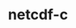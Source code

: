 ---
title: "netcdf-c"
layout: cache
categories: [package, v0.18.1]
meta: {"versions": ["4.8.1"], "compilers": ["gcc@=7.3.1", "gcc@=7.5.0"], "oss": ["amzn2", "ubuntu18.04"], "platforms": ["linux"], "targets": ["aarch64", "graviton2", "x86_64", "x86_64_v3", "x86_64_v4"], "stacks": ["aws-ahug", "aws-ahug-aarch64", "aws-isc", "aws-isc-aarch64", "data-vis-sdk", "e4s", "root"], "num_specs": 10, "num_specs_by_stack": {"root": 10, "aws-isc-aarch64": 2, "aws-ahug-aarch64": 2, "e4s": 1, "aws-isc": 2, "aws-ahug": 2, "data-vis-sdk": 1}}
spec_details: [{"hash": "rjxdzuh4nitelr2oythzyqwo7fcvh3zk", "compiler": "gcc@=7.3.1", "versions": ["4.8.1"], "os": "amzn2", "platform": "linux", "target": "aarch64", "variants": ["~dap", "~fsync", "~hdf4", "~jna", "+mpi", "~parallel-netcdf", "patches=de556da", "+pic", "+shared"], "stacks": ["root", "aws-isc-aarch64"], "size": "-", "tarball": "https://binaries.spack.io/releases/v0.18.1/build_cache/linux-amzn2-aarch64/gcc-7.3.1/netcdf-c-4.8.1/linux-amzn2-aarch64-gcc-7.3.1-netcdf-c-4.8.1-rjxdzuh4nitelr2oythzyqwo7fcvh3zk.spack"}, {"hash": "6c4jxitevsrq5xvxvpsdpbam2u2woomh", "compiler": "gcc@=7.3.1", "versions": ["4.8.1"], "os": "amzn2", "platform": "linux", "target": "aarch64", "variants": ["~dap", "~fsync", "~hdf4", "~jna", "+mpi", "~parallel-netcdf", "patches=de556da", "+pic", "+shared"], "stacks": ["aws-ahug-aarch64", "root"], "size": "-", "tarball": "https://binaries.spack.io/releases/v0.18.1/build_cache/linux-amzn2-aarch64/gcc-7.3.1/netcdf-c-4.8.1/linux-amzn2-aarch64-gcc-7.3.1-netcdf-c-4.8.1-6c4jxitevsrq5xvxvpsdpbam2u2woomh.spack"}, {"hash": "zzsxi4hg5a6jerns434k55zd2mvjatss", "compiler": "gcc@=7.5.0", "versions": ["4.8.1"], "os": "ubuntu18.04", "platform": "linux", "target": "x86_64", "variants": ["~dap", "~fsync", "~hdf4", "~jna", "+mpi", "~parallel-netcdf", "patches=de556da", "+pic", "+shared"], "stacks": ["e4s", "root"], "size": "-", "tarball": "https://binaries.spack.io/releases/v0.18.1/build_cache/linux-ubuntu18.04-x86_64/gcc-7.5.0/netcdf-c-4.8.1/linux-ubuntu18.04-x86_64-gcc-7.5.0-netcdf-c-4.8.1-zzsxi4hg5a6jerns434k55zd2mvjatss.spack"}, {"hash": "pt4pqklbdwm36xtyvkjtydqw7assxdld", "compiler": "gcc@=7.3.1", "versions": ["4.8.1"], "os": "amzn2", "platform": "linux", "target": "graviton2", "variants": ["~dap", "~fsync", "~hdf4", "~jna", "+mpi", "~parallel-netcdf", "patches=de556da", "+pic", "+shared"], "stacks": ["aws-ahug-aarch64", "root"], "size": "-", "tarball": "https://binaries.spack.io/releases/v0.18.1/build_cache/linux-amzn2-graviton2/gcc-7.3.1/netcdf-c-4.8.1/linux-amzn2-graviton2-gcc-7.3.1-netcdf-c-4.8.1-pt4pqklbdwm36xtyvkjtydqw7assxdld.spack"}, {"hash": "5fmmzoyo4vy4jj3mfpl2megtq552w7tq", "compiler": "gcc@=7.3.1", "versions": ["4.8.1"], "os": "amzn2", "platform": "linux", "target": "x86_64_v3", "variants": ["~dap", "~fsync", "~hdf4", "~jna", "+mpi", "~parallel-netcdf", "patches=de556da", "+pic", "+shared"], "stacks": ["aws-isc", "root"], "size": "-", "tarball": "https://binaries.spack.io/releases/v0.18.1/build_cache/linux-amzn2-x86_64_v3/gcc-7.3.1/netcdf-c-4.8.1/linux-amzn2-x86_64_v3-gcc-7.3.1-netcdf-c-4.8.1-5fmmzoyo4vy4jj3mfpl2megtq552w7tq.spack"}, {"hash": "3yhibgs7pgxcoitwlpugigqg5q5w5rh2", "compiler": "gcc@=7.3.1", "versions": ["4.8.1"], "os": "amzn2", "platform": "linux", "target": "graviton2", "variants": ["~dap", "~fsync", "~hdf4", "~jna", "+mpi", "~parallel-netcdf", "patches=de556da", "+pic", "+shared"], "stacks": ["root", "aws-isc-aarch64"], "size": "-", "tarball": "https://binaries.spack.io/releases/v0.18.1/build_cache/linux-amzn2-graviton2/gcc-7.3.1/netcdf-c-4.8.1/linux-amzn2-graviton2-gcc-7.3.1-netcdf-c-4.8.1-3yhibgs7pgxcoitwlpugigqg5q5w5rh2.spack"}, {"hash": "pddweakddpn3g6kdkoevkofd5c2p45w6", "compiler": "gcc@=7.3.1", "versions": ["4.8.1"], "os": "amzn2", "platform": "linux", "target": "x86_64_v4", "variants": ["~dap", "~fsync", "~hdf4", "~jna", "+mpi", "~parallel-netcdf", "patches=de556da", "+pic", "+shared"], "stacks": ["aws-ahug", "root"], "size": "-", "tarball": "https://binaries.spack.io/releases/v0.18.1/build_cache/linux-amzn2-x86_64_v4/gcc-7.3.1/netcdf-c-4.8.1/linux-amzn2-x86_64_v4-gcc-7.3.1-netcdf-c-4.8.1-pddweakddpn3g6kdkoevkofd5c2p45w6.spack"}, {"hash": "bnfgc5r233gdqoqdm6biqaj5yyktyu3y", "compiler": "gcc@=7.5.0", "versions": ["4.8.1"], "os": "ubuntu18.04", "platform": "linux", "target": "x86_64", "variants": ["~dap", "~fsync", "~hdf4", "~jna", "+mpi", "~parallel-netcdf", "patches=de556da", "+pic", "+shared"], "stacks": ["root", "data-vis-sdk"], "size": "-", "tarball": "https://binaries.spack.io/releases/v0.18.1/build_cache/linux-ubuntu18.04-x86_64/gcc-7.5.0/netcdf-c-4.8.1/linux-ubuntu18.04-x86_64-gcc-7.5.0-netcdf-c-4.8.1-bnfgc5r233gdqoqdm6biqaj5yyktyu3y.spack"}, {"hash": "c5uott24k2ow6obnildgmqcunfxdkq5c", "compiler": "gcc@=7.3.1", "versions": ["4.8.1"], "os": "amzn2", "platform": "linux", "target": "x86_64_v4", "variants": ["~dap", "~fsync", "~hdf4", "~jna", "+mpi", "~parallel-netcdf", "patches=de556da", "+pic", "+shared"], "stacks": ["aws-isc", "root"], "size": "-", "tarball": "https://binaries.spack.io/releases/v0.18.1/build_cache/linux-amzn2-x86_64_v4/gcc-7.3.1/netcdf-c-4.8.1/linux-amzn2-x86_64_v4-gcc-7.3.1-netcdf-c-4.8.1-c5uott24k2ow6obnildgmqcunfxdkq5c.spack"}, {"hash": "s4kxvbree57dzsezcamn2ixvxys7qiz5", "compiler": "gcc@=7.3.1", "versions": ["4.8.1"], "os": "amzn2", "platform": "linux", "target": "x86_64_v3", "variants": ["~dap", "~fsync", "~hdf4", "~jna", "+mpi", "~parallel-netcdf", "patches=de556da", "+pic", "+shared"], "stacks": ["aws-ahug", "root"], "size": "-", "tarball": "https://binaries.spack.io/releases/v0.18.1/build_cache/linux-amzn2-x86_64_v3/gcc-7.3.1/netcdf-c-4.8.1/linux-amzn2-x86_64_v3-gcc-7.3.1-netcdf-c-4.8.1-s4kxvbree57dzsezcamn2ixvxys7qiz5.spack"}]
---